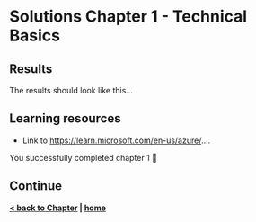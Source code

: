 # Solutions Chapter 1 - Technical Basics

## Results

The results should look like this...

## Learning resources

- Link to https://learn.microsoft.com/en-us/azure/....

You successfully completed chapter 1 🚀

## Continue

**[< back to Chapter](../../chapters/chapter-1/README.md) | [home](../../README.md)**
